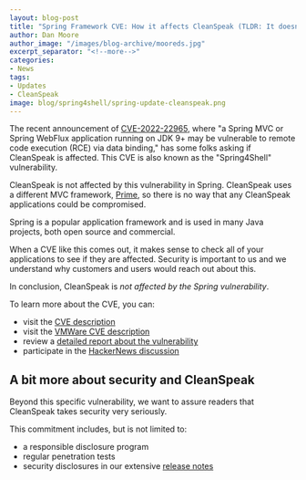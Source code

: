 ```yaml
---
layout: blog-post
title: "Spring Framework CVE: How it affects CleanSpeak (TLDR: It doesn't)"
author: Dan Moore
author_image: "/images/blog-archive/mooreds.jpg"
excerpt_separator: "<!--more-->"
categories:
- News
tags:
- Updates
- CleanSpeak
image: blog/spring4shell/spring-update-cleanspeak.png
---
```


The recent announcement of [CVE-2022-22965](https://nvd.nist.gov/vuln/detail/CVE-2022-22965), where "a Spring MVC or Spring WebFlux application running on JDK 9+ may be vulnerable to remote code execution (RCE) via data binding," has some folks asking if CleanSpeak is affected. This CVE is also known as the "Spring4Shell" vulnerability.

CleanSpeak is not affected by this vulnerability in Spring. CleanSpeak uses a different MVC framework, [Prime](https://github.com/prime-framework/prime-mvc), so there is no way that any CleanSpeak applications could be compromised. 

<!--more-->

Spring is a popular application framework and is used in many Java projects, both open source and commercial.

When a CVE like this comes out, it makes sense to check all of your applications to see if they are affected. Security is important to us and we understand why customers and users would reach out about this.

In conclusion, CleanSpeak is *not affected by the Spring vulnerability*.

To learn more about the CVE, you can:

* visit the [CVE description](https://nvd.nist.gov/vuln/detail/CVE-2022-22965)
* visit the [VMWare CVE description](https://tanzu.vmware.com/security/cve-2022-22965)
* review a [detailed report about the vulnerability](https://spring.io/blog-archive/2022/03/31/spring-framework-rce-early-announcement)
* participate in the [HackerNews discussion](https://news.ycombinator.com/item?id=30871128)

## A bit more about security and CleanSpeak

Beyond this specific vulnerability, we want to assure readers that CleanSpeak takes security very seriously. 

This commitment includes, but is not limited to:

* a responsible disclosure program
* regular penetration tests
* security disclosures in our extensive [release notes](/docs/3.x/tech/release-notes/)

